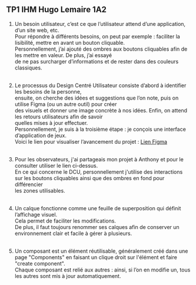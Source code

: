 ## TP1 IHM Hugo Lemaire 1A2

1. Un besoin utilisateur, c’est ce que l’utilisateur attend d’une application, d’un site web, etc.<br>
   Pour répondre à différents besoins, on peut par exemple : faciliter la lisibilité, mettre en avant un bouton cliquable.<br>
   Personnellement, j’ai ajouté des ombres aux boutons cliquables afin de les mettre en valeur. De plus, j’ai essayé<br>
   de ne pas surcharger d’informations et de rester dans des couleurs classiques.<br><br>

2. Le processus du Design Centré Utilisateur consiste d’abord à identifier les besoins de la personne,<br>
   ensuite, on cherche des idées et suggestions que l’on note, puis on utilise Figma (ou un autre outil) pour créer<br>
   des visuels et donner une image concrète à nos idées. Enfin, on attend les retours utilisateurs afin de savoir<br>
   quelles mises à jour effectuer.<br>
   Personnellement, je suis à la troisième étape : je conçois une interface d’application de jeux.<br>
   Voici le lien pour visualiser l’avancement du projet : 
   <a href="https://www.figma.com/design/gP4bWZye2NqakJlv9OoWaB/Tp1-Roblox?node-id=0-1&t=zmxjPAv0Mg2FmIHw-1">Lien Figma</a><br><br>

3. Pour les observateurs, j'ai partageais mon projet à Anthony et pour le consulter utiliser le lien ci-dessus.<br>
   En ce qui concerne le DCU, personnellement j'utilise des interactions sur les boutons cliquables ainsi que des ombres en fond pour différencier<br>
   les zones utilisables.<br><br>

4. Un calque fonctionne comme une feuille de superposition qui définit l’affichage visuel.<br>
   Cela permet de faciliter les modifications.<br>
   De plus, il faut toujours renommer ses calques afin de conserver un environnement clair et facile à gérer à plusieurs.<br><br>

5. Un composant est un élément réutilisable, généralement créé dans une page "Components" en faisant un clique droit sur l'élément et faire "create component".<br>
   Chaque composant est relié aux autres : ainsi, si l’on en modifie un, tous les autres sont mis à jour automatiquement.<br>
